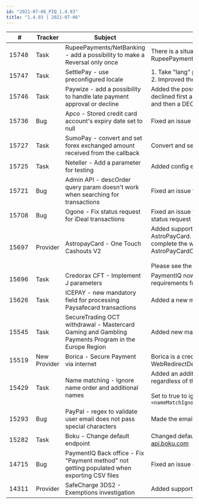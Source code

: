 ```yaml
--- 
id: "2021-07-06_PIQ_1.4.93"
title: "1.4.93 | 2021-07-06"
--- 
```



| #     | Tracker     | Subject   | Description    |
|-------|-------------|-----------|----------------|
| 15748 | Task | RupeePayments/NetBanking - add a possibility to make a Reversal only once | There is a situation where a transaction could be Reversed multiple times. With this fix a RupeePayments/NetBanking transaction can only be reversed once. |
| 15747 | Task | SettlePay - use preconfigured locale | 1. Take "lang" parameter from the config first and then from the user context.<br/>2. Improved the response parser by extracting more details from the error response. |
| 15746 | Task | Paywize - add a possibility to handle late payment approval or decline | Added the possibility to handle late payment approvals or declines, e.g. when a payment was declined first and then an APPROVED notification is received, or when a payment is approved first and then a DECLINED notification is received. |
| 15736 | Bug | Apco - Stored credit card account's expiry date set to null | Fixed an issue where the user PSP account expiry date was set to null. |
| 15727 | Task | SumoPay - convert and set forex exchanged amount received from the callback  | Convert and set forex exchanged amount received from the callback. |
| 15725 | Task | Neteller - Add a parameter for testing | Added config entry `externalTestMode` to be able to test via Neteller's downstream payment method. |
| 15721 | Bug | Admin API - descOrder query param doesn't work when searching for transactions | Fixed an issue that caused the descOrder query parameter to not be considered in the Admin API. |
| 15708 | Bug | Ogone - Fix status request for iDeal transactions | Fixed an issue where the redirect back to PaymentIQ doesn't include "PAYID", in which case the status request must be done with ORDERID instead. |
| 15697 | Provider | AstropayCard - One Touch Cashouts V2 | Added support for AstroPay's Cashouts V2, which is an update to the withdrawal flow of AstroPayCard. The main difference is that the end-user will be redirected to AstoPay's checkout to complete the withdrawal. It is enabled in PIQ by adding `<version>2</version>` on the account in AstroPayCardConfig.<br/><br/>Please see the provider manual for further information. |
| 15696 | Task | Credorax CFT - Implement J parameters | PaymentIQ now sends J parameters for CFT Transactions with Credorax, according to new requirements for Canadian users. |
| 15626 | Task | ICEPAY - new mandatory field for processing Paysafecard transactions | Added a new mandatory field for processing Paysafecard transactions via ICEPAY. |
| 15545 | Task | SecureTrading OCT withdrawal - Mastercard Gaming and Gambling Payments Program in the Europe Region | Added new mandatory billingname fields for withdrawal payments (Mastercard OCT). |
| 15519 | New Provider | Borica - Secure Payment via internet  | Borica is a credit card provider that offers secure payments through a redirect solution (TxType WebRedirectDeposit). Supported features are deposits using 3DS, void/capture flow and refunds. |
| 15429 | Task | Name matching - Ignore name order and additional names | Added an additional config condition to the name matching feature to support name matching regardless of the order of names and additional names. <br/><br/>Set to true to ignore name order and additional names. Defaults to false. Example: `<nameMatchIgnoreNameOrderAndAdditionalNames>true</nameMatchIgnoreNameOrderAndAdditionalNames>` |
| 15293 | Bug | PayPal - regex to validate user email does not pass special characters | Made the email input regex validation more relaxed. |
| 15282 | Task | Boku - Change default endpoint | Changed default endpoint for the Boku integration from https://api2.boku.com to https://checkout-api.boku.com |
| 14715 | Bug | PaymentIQ Back office - Fix "Payment method" not getting populated when exporting CSV files | Fixed an issue causing the payment method column to be blank in exported CSV files. |
| 14311 | Provider | SafeCharge 3DS2 - Exemptions investigation | Added support for 3DS2 Exemptions with Safecharge. |
